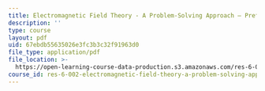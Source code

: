 ```yaml
---
title: Electromagnetic Field Theory - A Problem-Solving Approach – Preface
description: ''
type: course
layout: pdf
uid: 67ebdb55635026e3fc3b3c32f91963d0
file_type: application/pdf
file_location: >-
  https://open-learning-course-data-production.s3.amazonaws.com/res-6-002-electromagnetic-field-theory-a-problem-solving-approach-spring-2008/67ebdb55635026e3fc3b3c32f91963d0_MITRES_6_002S08_preface.pdf
course_id: res-6-002-electromagnetic-field-theory-a-problem-solving-approach-spring-2008
---
```

